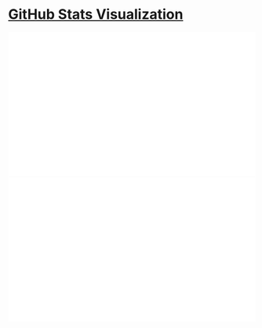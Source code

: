 # [GitHub Stats Visualization](https://github.com/jstrieb/github-stats)

![](https://github.com/blanpa/blanpa/blob/master/generated/overview.svg)
![](https://github.com/blanpa/blanpa/blob/master/generated/languages.svg)

